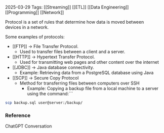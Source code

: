 2025-03-29
Tags: [[Streaming]] [[ETL]] [[Data Engineering]] [[Programming]] [[Network]]

Protocol is a set of rules that determine how data is moved between devices in a network.

Some examples of protocols:
- [[FTP]] -> File Transfer Protocol.
	- Used to transfer files between a client and a server.
- [[HTTP]] -> Hypertext Transfer Protocol.
	- Used for transmitting web pages and other content over the internet
- [[JDBC]] -> Java database connectivity.
	- Example: Retrieving data from a PostgreSQL database using Java
- [[SCP]] -> Secure Copy Protocol
	- Method for transferring files between computers over SSH
		- Example: Copying a backup file from a local machine to a server using the command:```
```sh
scp backup.sql user@server:/backup/
```




### Reference

ChatGPT Conversation